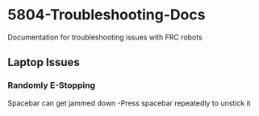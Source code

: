 # 5804-Troubleshooting-Docs
Documentation for troubleshooting issues with FRC robots

## Laptop Issues
### Randomly E-Stopping
Spacebar can get jammed down
-Press spacebar repeatedly to unstick it
